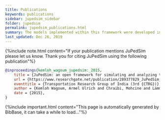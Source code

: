 ```yaml
---
title: Publications
keywords: publications
sidebar: jupedsim_sidebar
folder: jupedsim
permalink: jupedsim_publications.html
summary: The models implemented within this framework were developed in different theses and articles that were published in journals or presented in conferences. This is a list of some works that contributed to JuPedSim or used it to produce results.
last_updated: Dec 26, 2019
---
```



{%include note.html content="If your publication mentions JuPedSim please let us know. Thank you for citing JuPedSim using the following publication"%}


```bibtex
@inproceedings{kemloh_wagoum_jupedsim:_2015,
	title = {JuPedSim: an open framework for simulating and analyzing the dynamics of pedestrians},
	url = {https://www.researchgate.net/publication/289377829_JuPedSim_an_open_framework_for_simulating_and_analyzing_the_dynamics_of_pedestrians},
	eventtitle = {Transportation Research Group of India (3rd {CTRG})},
	author = {Kemloh Wagoum, Armel Ulrich and Chraibi, Mohcine and Lämmel, Gregor},
	date = {2015},
}
```

{%include important.html content="This page is automatically generated by BibBase, it can take a while to load..."%}

<script src="https://bibbase.org/show?bib=https%3A%2F%2Fapi.zotero.org%2Fusers%2F6243861%2Fcollections%2F7NZ27S4E%2Fitems%3Fkey%3D0PGY1zNtzh0CRJUdyeZozTBv%26format%3Dbibtex%26limit%3D100&jsonp=1"></script>
